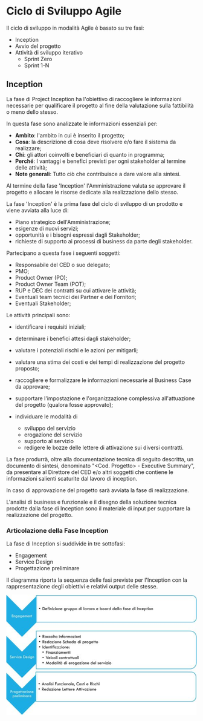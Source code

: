 # Ciclo di Sviluppo Agile

Il ciclo di sviluppo in modalità Agile è basato su tre fasi:

* Inception
* Avvio del progetto
* Attività di sviluppo iterativo
  * Sprint Zero
  * Sprint 1-N

## Inception

La fase di Project Inception ha l'obiettivo di raccogliere le informazioni necessarie per qualificare il progetto al fine della valutazione sulla fattibilità o meno dello stesso.

In questa fase sono analizzate le informazioni essenziali per:

* **Ambito**: l'ambito in cui è inserito il progetto;
* **Cosa**: la descrizione di cosa deve risolvere e/o fare il sistema da realizzare;
* **Chi**: gli attori coinvolti e beneficiari di quanto in programma;
* **Perché**: I vantaggi e benefici previsti per ogni stakeholder al termine delle attività;
* **Note generali**: Tutto ciò che contribuisce a dare valore alla sintesi.

Al termine della fase 'Inception' l'Amministrazione valuta se approvare il progetto e allocare le risorse dedicate alla realizzazione dello stesso.

La fase 'Inception' è la prima fase del ciclo di sviluppo di un prodotto e viene avviata alla luce di:

* Piano strategico dell'Amministrazione;
* esigenze di nuovi servizi;
* opportunità e i bisogni espressi dagli Stakeholder;
* richieste di supporto ai processi di business da parte degli stakeholder.

Partecipano a questa fase i seguenti soggetti:

* Responsabile del CED o suo delegato;
* PMO;
* Product Owner (PO);
* Product Owner Team (POT);
* RUP e DEC dei contratti su cui attivare le attività;
* Eventuali team tecnici dei Partner e dei Fornitori;
* Eventuali Stakeholder;

Le attività principali sono:

* identificare i requisiti iniziali;
* determinare i benefici attesi dagli stakeholder;
* valutare i potenziali rischi e le azioni per mitigarli;
* valutare una stima dei costi e dei tempi di realizzazione del progetto proposto;
* raccogliere e formalizzare le informazioni necessarie al Business Case da approvare;
* supportare l'impostazione e l'organizzazione complessiva all'attuazione del progetto (qualora fosse approvato);
* individuare le modalità di

  * sviluppo del servizio
  * erogazione del servizio
  * supporto al servizio
  * redigere le bozze delle lettere di attivazione sui diversi contratti.

La fase produrrà, oltre alla documentazione tecnica di seguito descritta, un documento di sintesi, denominato "<Cod. Progetto> - Executive Summary", da presentare al Direttore del CED e/o altri soggetti che contiene le informazioni salienti scaturite dal lavoro di inception.

In caso di approvazione del progetto sarà avviata la fase di realizzazione.

L'analisi di business e funzionale e il disegno della soluzione tecnica prodotte dalla fase di Inception sono il materiale di input per supportare la realizzazione del progetto.

### Articolazione della Fase Inception

La fase di Inception si suddivide in tre sottofasi:

* Engagement
* Service Design
* Progettazione preliminare

Il diagramma riporta la sequenza delle fasi previste per l'Inception con la rappresentazione degli obiettivi e relativi output delle stesse.

![Inception](img/Inception_small.jpg)
